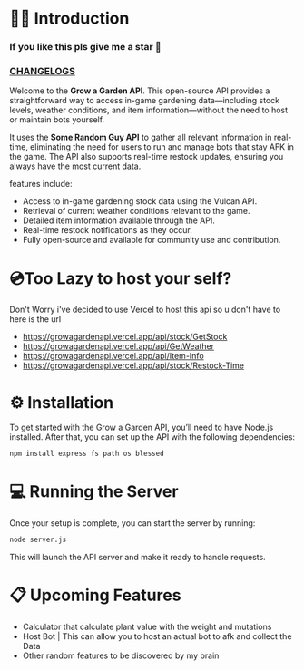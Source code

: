 # 👋🏻 Introduction

### If you like this pls give me a star 🙏
### [CHANGELOGS](https://github.com/Just3itx/Grow-A-Garden-API/blob/main/CHANGELOG.md)


Welcome to the **Grow a Garden API**. This open-source API provides a straightforward way to access in-game gardening data—including stock levels, weather conditions, and item information—without the need to host or maintain bots yourself.

It uses the **Some Random Guy API** to gather all relevant information in real-time, eliminating the need for users to run and manage bots that stay AFK in the game. The API also supports real-time restock updates, ensuring you always have the most current data.

features include:
- Access to in-game gardening stock data using the Vulcan API.
- Retrieval of current weather conditions relevant to the game.
- Detailed item information available through the API.
- Real-time restock notifications as they occur.
- Fully open-source and available for community use and contribution.

# 💿Too Lazy to host your self?
Don't Worry i've decided to use Vercel to host this api so u don't have to here is the url
- https://growagardenapi.vercel.app/api/stock/GetStock
- https://growagardenapi.vercel.app/api/GetWeather
- https://growagardenapi.vercel.app/api/Item-Info
- https://growagardenapi.vercel.app/api/stock/Restock-Time

# ⚙️ Installation

To get started with the Grow a Garden API, you’ll need to have Node.js installed. After that, you can set up the API with the following dependencies:

```bash
npm install express fs path os blessed
```

# 💻 Running the Server

Once your setup is complete, you can start the server by running:

```bash
node server.js
```

This will launch the API server and make it ready to handle requests.

# 📋 Upcoming Features
- Calculator that calculate plant value with the weight and mutations
- Host Bot | This can allow you to host an actual bot to afk and collect the Data
- Other random features to be discovered by my brain 
